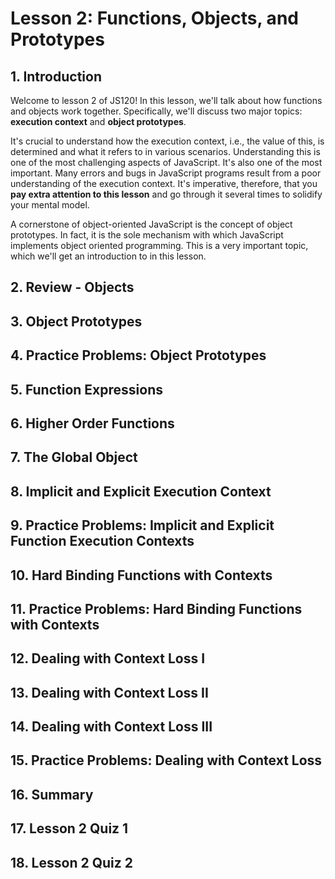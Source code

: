 # Lesson 2: Functions, Objects, and Prototypes

## 1. Introduction

Welcome to lesson 2 of JS120! In this lesson, we'll talk about how functions and objects work together. Specifically, we'll discuss two major topics: **execution context** and **object prototypes**.

It's crucial to understand how the execution context, i.e., the value of this, is determined and what it refers to in various scenarios. Understanding this is one of the most challenging aspects of JavaScript. It's also one of the most important. Many errors and bugs in JavaScript programs result from a poor understanding of the execution context. It's imperative, therefore, that you **pay extra attention to this lesson** and go through it several times to solidify your mental model.

A cornerstone of object-oriented JavaScript is the concept of object prototypes. In fact, it is the sole mechanism with which JavaScript implements object oriented programming. This is a very important topic, which we'll get an introduction to in this lesson.


## 2. Review - Objects

## 3. Object Prototypes

## 4. Practice Problems: Object Prototypes

## 5. Function Expressions

## 6. Higher Order Functions

## 7. The Global Object

## 8. Implicit and Explicit Execution Context

## 9. Practice Problems: Implicit and Explicit Function Execution Contexts

## 10. Hard Binding Functions with Contexts

## 11. Practice Problems: Hard Binding Functions with Contexts

## 12. Dealing with Context Loss I

## 13. Dealing with Context Loss II

## 14. Dealing with Context Loss III

## 15. Practice Problems: Dealing with Context Loss

## 16. Summary

## 17. Lesson 2 Quiz 1

## 18. Lesson 2 Quiz 2

